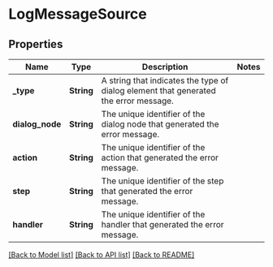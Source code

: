 # LogMessageSource

## Properties

Name | Type | Description | Notes
------------ | ------------- | ------------- | -------------
**_type** | **String** | A string that indicates the type of dialog element that generated the error message. | 
**dialog_node** | **String** | The unique identifier of the dialog node that generated the error message. | 
**action** | **String** | The unique identifier of the action that generated the error message. | 
**step** | **String** | The unique identifier of the step that generated the error message. | 
**handler** | **String** | The unique identifier of the handler that generated the error message. | 

[[Back to Model list]](../README.md#documentation-for-models) [[Back to API list]](../README.md#documentation-for-api-endpoints) [[Back to README]](../README.md)



